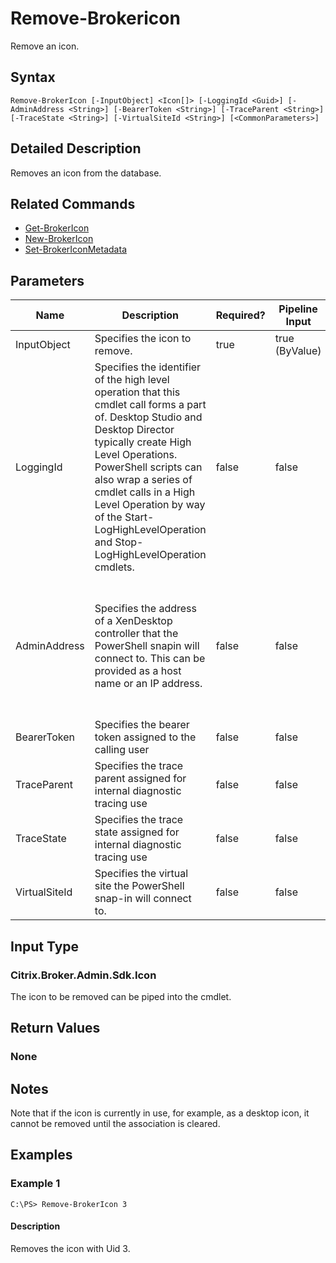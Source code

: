 ﻿
# Remove-Brokericon
Remove an icon.
## Syntax

```
Remove-BrokerIcon [-InputObject] <Icon[]> [-LoggingId <Guid>] [-AdminAddress <String>] [-BearerToken <String>] [-TraceParent <String>] [-TraceState <String>] [-VirtualSiteId <String>] [<CommonParameters>]
```

## Detailed Description
Removes an icon from the database.


## Related Commands

* [Get-BrokerIcon](../Get-BrokerIcon/)
* [New-BrokerIcon](../New-BrokerIcon/)
* [Set-BrokerIconMetadata](../Set-BrokerIconMetadata/)
## Parameters
| Name   | Description | Required? | Pipeline Input | Default Value |
| --- | --- | --- | --- | --- |
| InputObject | Specifies the icon to remove. | true | true (ByValue) |  |
| LoggingId | Specifies the identifier of the high level operation that this cmdlet call forms a part of. Desktop Studio and Desktop Director typically create High Level Operations. PowerShell scripts can also wrap a series of cmdlet calls in a High Level Operation by way of the Start-LogHighLevelOperation and Stop-LogHighLevelOperation cmdlets. | false | false |  |
| AdminAddress | Specifies the address of a XenDesktop controller that the PowerShell snapin will connect to. This can be provided as a host name or an IP address. | false | false | Localhost. Once a value is provided by any cmdlet, this value will become the default. |
| BearerToken | Specifies the bearer token assigned to the calling user | false | false |  |
| TraceParent | Specifies the trace parent assigned for internal diagnostic tracing use | false | false |  |
| TraceState | Specifies the trace state assigned for internal diagnostic tracing use | false | false |  |
| VirtualSiteId | Specifies the virtual site the PowerShell snap-in will connect to. | false | false |  |

## Input Type

### Citrix.Broker.Admin.Sdk.Icon
The icon to be removed can be piped into the cmdlet.
## Return Values

### None

## Notes
Note that if the icon is currently in use, for example, as a desktop icon, it cannot be removed until the association is cleared.
## Examples

### Example 1

```
C:\PS> Remove-BrokerIcon 3
```

#### Description
Removes the icon with Uid 3.
